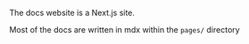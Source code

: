 The docs website is a Next.js site.

Most of the docs are written in mdx within the `pages/` directory